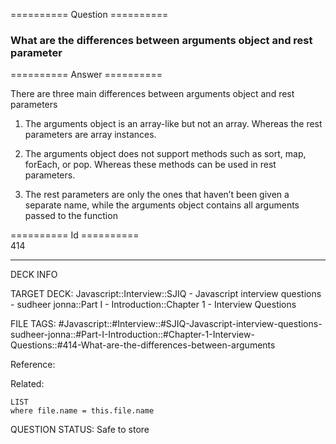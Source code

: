 ========== Question ==========  

### What are the differences between arguments object and rest parameter  

========== Answer ==========  

There are three main differences between arguments object and rest parameters

1. The arguments object is an array-like but not an array. Whereas the rest parameters are array instances.

2. The arguments object does not support methods such as sort, map, forEach, or pop. Whereas these methods can be used in rest parameters.

3. The rest parameters are only the ones that haven’t been given a separate name, while the arguments object contains all arguments passed to the function

========== Id ==========  
414

---

DECK INFO

TARGET DECK: Javascript::Interview::SJIQ - Javascript interview questions - sudheer jonna::Part I - Introduction::Chapter 1 - Interview Questions

FILE TAGS: #Javascript::#Interview::#SJIQ-Javascript-interview-questions-sudheer-jonna::#Part-I-Introduction::#Chapter-1-Interview-Questions::#414-What-are-the-differences-between-arguments

Reference:

Related:

```dataview
LIST
where file.name = this.file.name
```

QUESTION STATUS: Safe to store
